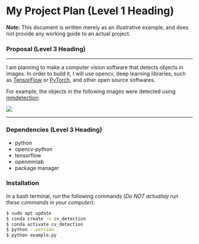 # My Project Plan (Level 1 Heading)
***Note:*** This document is written merely as an illustrative example, and does not provide
any working guide to an actual project.
### Proposal (Level 3 Heading)
---
I am planning to make a computer vision software that detects objects in images.
In order to build it, I will use opencv, deep learning libraries, such as [TensorFlow](https://www.tensorflow.org/?hl=ko) or [PyTorch](https://pytorch.org/), and other open source softwares.

For example, the objects in the following images were detected using [mmdetection](https://github.com/open-mmlab/mmdetection):

![](https://user-images.githubusercontent.com/12907710/137271636-56ba1cd2-b110-4812-8221-b4c120320aa9.png)

   
---
### Dependencies (Level 3 Heading)
- python
- opencv-python
- tensorflow
- openmmlab
- package manager
### Installation
In a bash terminal, run the following commands (*Do NOT actuallay run these commands in your computer*):
```sh
$ sudo apt update
$ conda create -n cv_detection
$ conda activate cv_detection
$ python --version
$ python example.py
```
